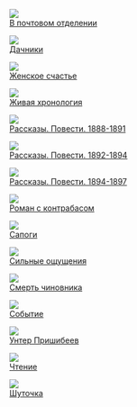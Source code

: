 ![](В%20почтовом%20отделении.jpg)  
[В почтовом отделении](В%20почтовом%20отделении.md)

![](Дачники.jpg)  
[Дачники](Дачники.md)

![](Женское%20счастье.jpg)  
[Женское счастье](Женское%20счастье.md)

![](Живая%20хронология.jpg)  
[Живая хронология](Живая%20хронология.md)

![](Рассказы.%20Повести.%201888-1891.jpg)  
[Рассказы. Повести. 1888-1891](Рассказы.%20Повести.%201888-1891.md)

![](Рассказы.%20Повести.%201892-1894.jpg)  
[Рассказы. Повести. 1892-1894](Рассказы.%20Повести.%201892-1894.md)

![](Рассказы.%20Повести.%201894-1897.jpg)  
[Рассказы. Повести. 1894-1897](Рассказы.%20Повести.%201894-1897.md)

![](Роман%20с%20контрабасом.jpg)  
[Роман с контрабасом](Роман%20с%20контрабасом.md)

![](Сапоги.jpg)  
[Сапоги](Сапоги.md)

![](Сильные%20ощущения.jpg)  
[Сильные ощущения](Сильные%20ощущения.md)

![](Смерть%20чиновника.jpg)  
[Смерть чиновника](Смерть%20чиновника.md)

![](Событие.jpg)  
[Событие](Событие.md)

![](Унтер%20Пришибеев.jpg)  
[Унтер Пришибеев](Унтер%20Пришибеев.md)

![](Чтение.jpg)  
[Чтение](Чтение.md)

![](Шуточка.jpg)  
[Шуточка](Шуточка.md)

